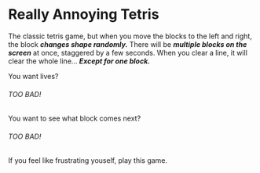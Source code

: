 # Really Annoying Tetris


<p>The classic tetris game, but when you move the blocks to the left and right, the block <strong><em>changes shape randomly.</em></strong> There will be <strong><em>multiple blocks on the screen</em></strong> at once, staggered by a few seconds. When you clear a line, it will clear the whole line... <strong><em>Except for one block.</em></strong> </p>

<p>You want lives?</p>
<h6>TOO BAD!</h6>

<p>You want to see what block comes next?</p>
<h6>TOO BAD!</h6>

<p>If you feel like frustrating youself, play this game.</p>